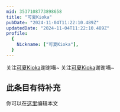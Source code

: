 ```yaml
---
mid: 3537108773898658
title: "可夏Kioka"
pubDate: "2024-11-04T11:22:10.489Z"
updatedDate: "2024-11-04T11:22:10.489Z"
profile:
  {
    Nickname: ["可夏Kioka"],
  }
---
```


关注[可夏Kioka](https://space.bilibili.com/3537108773898658)谢谢喵~ 关注[可夏Kioka](https://space.bilibili.com/3537108773898658)谢谢喵~

## 此条目有待补充
你可以在[这里](https://github.com/Yuhanawa/VTuber.ICU-Content/edit/master/v/可夏Kioka/index.md)编辑本文
